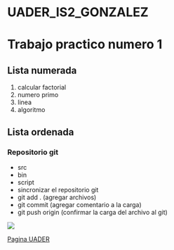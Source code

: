 # UADER_IS2_GONZALEZ


<h1>Trabajo practico numero 1 </h1>

<h2>
    <strong>Lista numerada</strong> 
</h2>

<ol>
    <li>calcular factorial</li>
    <li>numero primo</li>
    <li>linea</li>
    <li>algoritmo</li>
</ol>

<h2> Lista ordenada </h2>
<h3>Repositorio git </h3>
<ul> 
    <li>src</li>
    <li>bin</li>
    <li>script</li>
    <li>sincronizar el repositorio git </li>
    <li>git add . (agregar archivos)</li>
    <li>git commit (agregar comentario a la carga)</li>
    <li>git push origin (confirmar la carga del archivo al git)</li>
</ul>

<img src = "https://www.google.com.ar/url?sa=i&url=https%3A%2F%2Fwww.esferatic.com%2F2012%2F05%2Ftrocitos-de-codigo-ii-recursividad-y-la-funcion-factorial%2F&psig=AOvVaw01h8BlNUAbKveLK0EKxQ5O&ust=1679957678441000&source=images&cd=vfe&ved=0CA8QjRxqFwoTCIDkopfY-v0CFQAAAAAdAAAAABAQ">

<a href= "https://campus.fcytcdelu.uader.edu.ar/" target = "_blank" >Pagina UADER </a>
